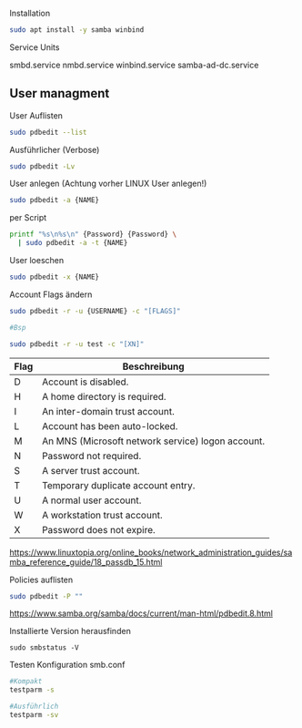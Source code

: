 
Installation
```bash
sudo apt install -y samba winbind
```

Service Units

smbd.service
nmbd.service
winbind.service
samba-ad-dc.service

## User managment

User Auflisten
```bash
sudo pdbedit --list
```

Ausführlicher (Verbose)
```bash
sudo pdbedit -Lv
```

User anlegen (Achtung vorher LINUX User anlegen!)
```bash
sudo pdbedit -a {NAME}
```

per Script
```bash
printf "%s\n%s\n" {Password} {Password} \
  | sudo pdbedit -a -t {NAME}
```

User loeschen
```bash
sudo pdbedit -x {NAME}
```

Account Flags ändern
```bash
sudo pdbedit -r -u {USERNAME} -c "[FLAGS]"

#Bsp

sudo pdbedit -r -u test -c "[XN]"
```

|Flag|Beschreibung|
|----|------|
|D|Account is disabled.|
|H|A home directory is required.|
|I|An inter-domain trust account.|
|L|Account has been auto-locked.|
|M|An MNS (Microsoft network service) logon account.|
|N|Password not required.|
|S|A server trust account.|
|T|Temporary duplicate account entry.|
|U|A normal user account.|
|W|A workstation trust account.|
|X|Password does not expire.|

https://www.linuxtopia.org/online_books/network_administration_guides/samba_reference_guide/18_passdb_15.html

Policies auflisten
```bash
sudo pdbedit -P ""
```


https://www.samba.org/samba/docs/current/man-html/pdbedit.8.html

Installierte Version herausfinden
```bahs
sudo smbstatus -V
```


Testen Konfiguration smb.conf
```bash
#Kompakt
testparm -s

#Ausführlich
testparm -sv
```

